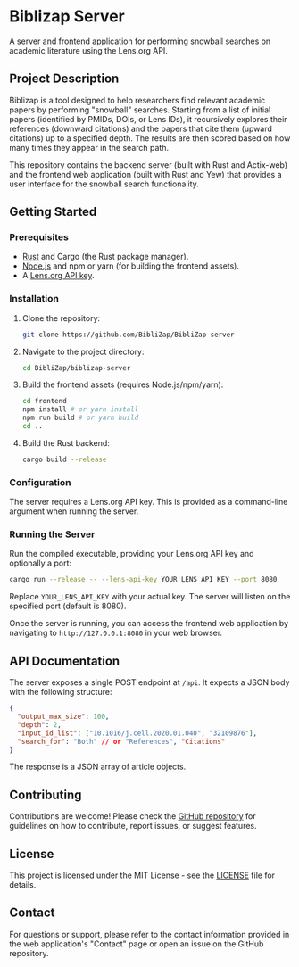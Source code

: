 # Biblizap Server

A server and frontend application for performing snowball searches on academic literature using the Lens.org API.

## Project Description

Biblizap is a tool designed to help researchers find relevant academic papers by performing "snowball" searches. Starting from a list of initial papers (identified by PMIDs, DOIs, or Lens IDs), it recursively explores their references (downward citations) and the papers that cite them (upward citations) up to a specified depth. The results are then scored based on how many times they appear in the search path.

This repository contains the backend server (built with Rust and Actix-web) and the frontend web application (built with Rust and Yew) that provides a user interface for the snowball search functionality.

## Getting Started

### Prerequisites

*   [Rust](https://www.rust-lang.org/tools/install) and Cargo (the Rust package manager).
*   [Node.js](https://nodejs.org/) and npm or yarn (for building the frontend assets).
*   A [Lens.org API key](https://www.lens.org/lens/user/api-key).

### Installation

1.  Clone the repository:
    ```bash
    git clone https://github.com/BibliZap/BibliZap-server
    ```
2.  Navigate to the project directory:
    ```bash
    cd BibliZap/biblizap-server
    ```
3.  Build the frontend assets (requires Node.js/npm/yarn):
    ```bash
    cd frontend
    npm install # or yarn install
    npm run build # or yarn build
    cd ..
    ```
4.  Build the Rust backend:
    ```bash
    cargo build --release
    ```

### Configuration

The server requires a Lens.org API key. This is provided as a command-line argument when running the server.

### Running the Server

Run the compiled executable, providing your Lens.org API key and optionally a port:

```bash
cargo run --release -- --lens-api-key YOUR_LENS_API_KEY --port 8080
```

Replace `YOUR_LENS_API_KEY` with your actual key. The server will listen on the specified port (default is 8080).

Once the server is running, you can access the frontend web application by navigating to `http://127.0.0.1:8080` in your web browser.

## API Documentation

The server exposes a single POST endpoint at `/api`.
It expects a JSON body with the following structure:

```json
{
  "output_max_size": 100,
  "depth": 2,
  "input_id_list": ["10.1016/j.cell.2020.01.040", "32109876"],
  "search_for": "Both" // or "References", "Citations"
}
```

The response is a JSON array of article objects.

## Contributing

Contributions are welcome! Please check the [GitHub repository](https://github.com/BibliZap/BibliZap) for guidelines on how to contribute, report issues, or suggest features.

## License

This project is licensed under the MIT License - see the [LICENSE](LICENSE) file for details.

## Contact

For questions or support, please refer to the contact information provided in the web application's "Contact" page or open an issue on the GitHub repository.